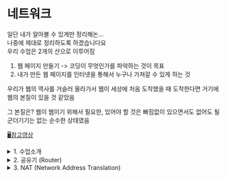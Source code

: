 # 네트워크
일단 내가 알아볼 수 있게만 정리해논...  
나중에 제대로 정리하도록 하겠습니다요  
우리 수업은 2개의 산으로 이루어짐

1. 웹 페이지 만들기
 -> 코딩이 무엇인가를 파악하는 것이 목표
2. 내가 만든 웹 페이지를 인터넷을 통해서 누구나 가져갈 수 있게 하는 것

우리가 웹의 역사를 거슬러 올라가서 
웹이 세상에 처음 도착했을 때 도착한다면
거기에 웹의 본질이 있을 것 같았음

그 본질은?
 웹이 웹이기 위해서 필요한, 있어야 할 것은 빠짐없이 있으면서도 
 없어도 될 군더기기는 없는 순수한 상태였음

[🖥참고영상](https://youtube.com/playlist?list=PLuHgQVnccGMA52uRBmSwqcvtI5IMoFclJ)
<details>
<summary>1. 수업소개</summary>
<div markdown="1">
수업 목표
 공유기를 사용하는 환경에서 웹 서버를 구동하는 방법 
공유기에 연결된 컴퓨터의 웹 서버에 불특정 다수가 접속하게 하는 것은
쉬운 일이 아님

-> 인터넷을 지배하는 핵심적인 지식과 경험을 얻을 수 있음

전화기가 서로 통신하기 위해서 전화번호가 필요함
마찬가지로
인터넷 위에 있는 컴퓨터와 컴퓨터가 서로 통신하려면 
IP 주소가 필요함

IPv4라는 인터넷 통신 규칙을 만듬
이 인터넷 통신 규칙에서 사용하는 ip 주소는
42억개의 주소를 표현할 수 있음
 
웹, 스마트폰, 클라우드 컴퓨팅, IOT(사물 인터넷)과 같은
정보기술의 혁신들이 등장하면서
인터넷에 연결되는 컴퓨터가 기하급수적으로 증가
-> 42억개면 충분할 것 같았던 ip 주소가 부족함

이 문제로 인류는 고민에 빠짐 
-> 해결책 찾음

근본적인 해결책 
 주소의 형식을 완전히 새롭게 바꿈
  새로운 인터넷 통신 규칙에서는 새로운 ip주소를 도입
(앞으로 1000년 뒤에도 쓸 수 있을만큼 넉넉함)

하지만 주소를 바꾼 일은 쉽지 않은 일
그래서 당분간 IPv4를 아껴써야 함

그 노력 중 하나가 공유기
하나의 ip 주소를 여러 컴퓨터가 나눠쓸 수 있음
개인은 통신 요금 절약 가능

하지만 공유기에 연결되어 있는 컴퓨터의 서버를 설치해서
운영을 하는 것은 쉽지 않은 일 

</div>
</details>

<details>
<summary>2. 공유기 (Router)</summary>
<div markdown="1">
Router (공유기) 
 우리가 인터넷을 사용하기 위해서 컴퓨터가 
 ip 주소를 가지고 있어야 함

그래야지만 다른 컴퓨터와 통신 가능
서버 13.124.77.38 ------ 클라이언트 59.6.66.238 

통신사계약 
회선 연결 노트북

통신사계약 회선계약하나만 
공유기라는 거 들여옴
같이 붙어있는 거 LAN             == public IP address
따로 떨어져 있는 거 WAN          == private IP address

회선연결 WAN
각각 장치 LAN에 연결
스마트폰은 안테나로 

공유기에 부여된 ip
== 게이트웨이 어드레스
== 라우터 어드레스

사진 첨부 필수.......
</div>
</details>

<details>
<summary>3. NAT (Network Address Translation)</summary>
<div markdown="1">
NAT (Network Address Translation)
이 기술 덕분에 사설 ip를 쓰고 있는 각각의 컴퓨터들이 외부 인터넷에 접속할 수 있게 됨  

여러분의 컴퓨터 -> 게이트웨이 어드레스(공유기)에게 신호(요청)를 보냄  
상황1) -> 요청이 내부 네트워크안에 있는 요청일 경우 -> 바로 LAN을 통해 보냄  
상황2) -> 요청이 외부 네트워크에 있는 경우 -> 요청을 넘겨서 WAN을 통해서 웹으로 보냄  

이때 !!  
웹으로 보내기 전에 2가지 일을 함  
1. 어떤 ip로 요청했는지를 기록해놈  
지금 이 위키피디아로 가는 요청이 192.168.0.4를 가지고 있는 요청이다 라고 공유기에 기록해놈 -> 그래야 나중에 연결 가능  
2. 요청한 데이터의 내용을 변경함 
요청한 컴퓨터는 실제로 192.168.0.4를 쓰고 있는데 저 주소는 외부에서는 접속을 못하는 주소임  
그래서 공유기에 NAT 라는 기술이 요청한 데이터를 변경시킴  
 ex) 192.168.0.4라는 부분을 59.6.66.238이라고 변경 -> 변경된 데이터를 위키피디아에 쏴줌  
 -> 위키피디아가 그 정보를 받은 후 어떤 작업을 처리 -> 59.6.66.238로 응답(데이터 변경해줬으니까 여기로 응답해주는 거!)  
 -> 공유기가 그 응답받은 정보를 보고 그 정보가 192.168.0.4라는 ip를 가지고 있는 컴퓨터가 요청했었던 정보라는 것을 파악  
 -> 192.168.0.4로 응답  

이 과정을 통해서 사설 ip를 사용하고 있는 컴퓨터가  
바깥쪽에 있는 퍼블릭 ip를 통해 외부세상에 접속할 수 있게 됨  
그리고 이때 사용하는 기술이 NAT이다 !!                                                             
</div>
</details>
